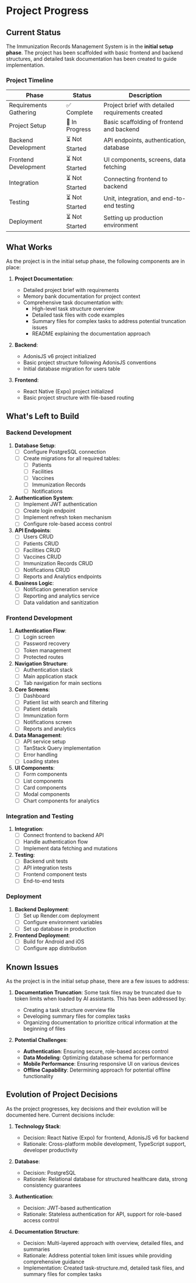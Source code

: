 # Project Progress

## Current Status

The Immunization Records Management System is in the **initial setup phase**. The project has been scaffolded with basic frontend and backend structures, and detailed task documentation has been created to guide implementation.

### Project Timeline

| Phase | Status | Description |
|-------|--------|-------------|
| Requirements Gathering | ✅ Complete | Project brief with detailed requirements created |
| Project Setup | 🔄 In Progress | Basic scaffolding of frontend and backend |
| Backend Development | ⏳ Not Started | API endpoints, authentication, database |
| Frontend Development | ⏳ Not Started | UI components, screens, data fetching |
| Integration | ⏳ Not Started | Connecting frontend to backend |
| Testing | ⏳ Not Started | Unit, integration, and end-to-end testing |
| Deployment | ⏳ Not Started | Setting up production environment |

## What Works

As the project is in the initial setup phase, the following components are in place:

1. **Project Documentation**:
   - Detailed project brief with requirements
   - Memory bank documentation for project context
   - Comprehensive task documentation with:
     - High-level task structure overview
     - Detailed task files with code examples
     - Summary files for complex tasks to address potential truncation issues
     - README explaining the documentation approach

2. **Backend**:
   - AdonisJS v6 project initialized
   - Basic project structure following AdonisJS conventions
   - Initial database migration for users table

3. **Frontend**:
   - React Native (Expo) project initialized
   - Basic project structure with file-based routing

## What's Left to Build

### Backend Development

1. **Database Setup**:
   - [ ] Configure PostgreSQL connection
   - [ ] Create migrations for all required tables:
     - [ ] Patients
     - [ ] Facilities
     - [ ] Vaccines
     - [ ] Immunization Records
     - [ ] Notifications

2. **Authentication System**:
   - [ ] Implement JWT authentication
   - [ ] Create login endpoint
   - [ ] Implement refresh token mechanism
   - [ ] Configure role-based access control

3. **API Endpoints**:
   - [ ] Users CRUD
   - [ ] Patients CRUD
   - [ ] Facilities CRUD
   - [ ] Vaccines CRUD
   - [ ] Immunization Records CRUD
   - [ ] Notifications CRUD
   - [ ] Reports and Analytics endpoints

4. **Business Logic**:
   - [ ] Notification generation service
   - [ ] Reporting and analytics service
   - [ ] Data validation and sanitization

### Frontend Development

1. **Authentication Flow**:
   - [ ] Login screen
   - [ ] Password recovery
   - [ ] Token management
   - [ ] Protected routes

2. **Navigation Structure**:
   - [ ] Authentication stack
   - [ ] Main application stack
   - [ ] Tab navigation for main sections

3. **Core Screens**:
   - [ ] Dashboard
   - [ ] Patient list with search and filtering
   - [ ] Patient details
   - [ ] Immunization form
   - [ ] Notifications screen
   - [ ] Reports and analytics

4. **Data Management**:
   - [ ] API service setup
   - [ ] TanStack Query implementation
   - [ ] Error handling
   - [ ] Loading states

5. **UI Components**:
   - [ ] Form components
   - [ ] List components
   - [ ] Card components
   - [ ] Modal components
   - [ ] Chart components for analytics

### Integration and Testing

1. **Integration**:
   - [ ] Connect frontend to backend API
   - [ ] Handle authentication flow
   - [ ] Implement data fetching and mutations

2. **Testing**:
   - [ ] Backend unit tests
   - [ ] API integration tests
   - [ ] Frontend component tests
   - [ ] End-to-end tests

### Deployment

1. **Backend Deployment**:
   - [ ] Set up Render.com deployment
   - [ ] Configure environment variables
   - [ ] Set up database in production

2. **Frontend Deployment**:
   - [ ] Build for Android and iOS
   - [ ] Configure app distribution

## Known Issues

As the project is in the initial setup phase, there are a few issues to address:

1. **Documentation Truncation**: Some task files may be truncated due to token limits when loaded by AI assistants. This has been addressed by:
   - Creating a task structure overview file
   - Developing summary files for complex tasks
   - Organizing documentation to prioritize critical information at the beginning of files

2. **Potential Challenges**:
   - **Authentication**: Ensuring secure, role-based access control
   - **Data Modeling**: Optimizing database schema for performance
   - **Mobile Performance**: Ensuring responsive UI on various devices
   - **Offline Capability**: Determining approach for potential offline functionality

## Evolution of Project Decisions

As the project progresses, key decisions and their evolution will be documented here. Current decisions include:

1. **Technology Stack**:
   - Decision: React Native (Expo) for frontend, AdonisJS v6 for backend
   - Rationale: Cross-platform mobile development, TypeScript support, developer productivity

2. **Database**:
   - Decision: PostgreSQL
   - Rationale: Relational database for structured healthcare data, strong consistency guarantees

3. **Authentication**:
   - Decision: JWT-based authentication
   - Rationale: Stateless authentication for API, support for role-based access control

4. **Documentation Structure**:
   - Decision: Multi-layered approach with overview, detailed files, and summaries
   - Rationale: Address potential token limit issues while providing comprehensive guidance
   - Implementation: Created task-structure.md, detailed task files, and summary files for complex tasks
